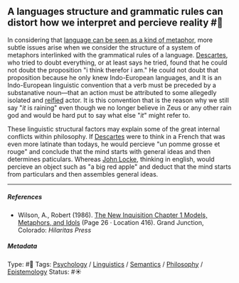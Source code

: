 ## A languages structure and grammatic rules can distort how we interpret and percieve reality  #🧠

In considering that [language can be seen as a kind of metaphor](Language%20can%20be%20seen%20as%20a%20kind%20of%20metaphor.md), more subtle issues arise when we consider the structure of a system of metaphors interlinked with the grammatical rules of a language. [Descartes](), who tried to doubt everything, or at least says he tried, found that he could not doubt the proposition "i think therefor i am."  He could not doubt that proposition because he only knew Indo-European languages, and It is an Indo-European linguistic convention that a verb must be preceded by a substanative noun—that an action must be attributed to some allegedly isolated and [reified](Reification.md) actor. It is this convention that is the reason why we still say "*it* is raining" even though we no longer believe in Zeus or any other rain god and would be hard put to say what else "*it*" might refer to.

These linguistic structural factors may explain some of the great internal conflicts within philosophy. If [Descartes]() were to think in a French that was even more latinate than todays, he would percieve "un pomme grosse et rouge" and conclude that the mind starts with general ideas and then determines paticulars. Whereas [John Locke](), thinking in english, would percieve an object such as "a big red apple" and deduct that the mind starts from particulars and then assembles general ideas.

---

##### References

* Wilson, A., Robert (1986). [The New Inquisition Chapter 1 Models, Metaphors, and Idols](The%20New%20Inquisition%20Chapter%201%20Models,%20Metaphors,%20and%20Idols.md) (Page 26 · Location 416). Grand Junction, Colorado: *Hilaritas Press*

##### Metadata

Type: #🔴 
Tags: [Psychology](Psychology.md) / [Linguistics]() / [Semantics](Semantics.md) / [Philosophy](Philosophy.md) / [Epistemology](Epistemology.md) 
Status: #☀️ 
